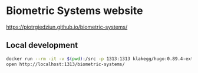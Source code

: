 # Biometric Systems website

https://piotrgiedziun.github.io/biometric-systems/

## Local development

```bash
docker run --rm -it -v $(pwd):/src -p 1313:1313 klakegg/hugo:0.89.4-ext server
open http://localhost:1313/biometric-systems/
```
